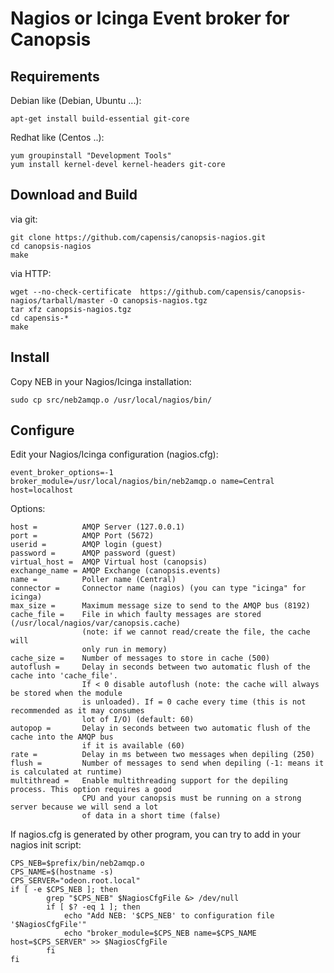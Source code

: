 # Nagios or Icinga Event broker for Canopsis #

## Requirements ##

Debian like (Debian, Ubuntu ...):

    apt-get install build-essential git-core


Redhat like (Centos ..):

    yum groupinstall "Development Tools"
    yum install kernel-devel kernel-headers git-core


## Download and Build ##

via git:

    git clone https://github.com/capensis/canopsis-nagios.git
    cd canopsis-nagios
    make

via HTTP:

    wget --no-check-certificate  https://github.com/capensis/canopsis-nagios/tarball/master -O canopsis-nagios.tgz
    tar xfz canopsis-nagios.tgz
    cd capensis-*
    make

## Install ##

Copy NEB in your Nagios/Icinga installation:

    sudo cp src/neb2amqp.o /usr/local/nagios/bin/


## Configure ##

Edit your Nagios/Icinga configuration (nagios.cfg):

    event_broker_options=-1
    broker_module=/usr/local/nagios/bin/neb2amqp.o name=Central host=localhost

Options:

    host =          AMQP Server (127.0.0.1)
    port =          AMQP Port (5672)
    userid =        AMQP login (guest)
    password =      AMQP password (guest)
    virtual_host =  AMQP Virtual host (canopsis)
    exchange_name = AMQP Exchange (canopsis.events)
    name =          Poller name (Central)
    connector =     Connector name (nagios) (you can type "icinga" for icinga)
    max_size =      Maximum message size to send to the AMQP bus (8192)
    cache_file =    File in which faulty messages are stored (/usr/local/nagios/var/canopsis.cache)
                    (note: if we cannot read/create the file, the cache will
                    only run in memory)
    cache_size =    Number of messages to store in cache (500)
    autoflush =     Delay in seconds between two automatic flush of the cache into 'cache_file'.
                    If < 0 disable autoflush (note: the cache will always be stored when the module
                    is unloaded). If = 0 cache every time (this is not recommended as it may consumes
                    lot of I/O) (default: 60)
    autopop =       Delay in seconds between two automatic flush of the cache into the AMQP bus
                    if it is available (60)
    rate =          Delay in ms between two messages when depiling (250)
    flush =         Number of messages to send when depiling (-1: means it is calculated at runtime)
    multithread =   Enable multithreading support for the depiling process. This option requires a good
                    CPU and your canopsis must be running on a strong server because we will send a lot
                    of data in a short time (false)

If nagios.cfg is generated by other program, you can try to add in your nagios init script:

    CPS_NEB=$prefix/bin/neb2amqp.o
    CPS_NAME=$(hostname -s)
    CPS_SERVER="odeon.root.local"
    if [ -e $CPS_NEB ]; then
            grep "$CPS_NEB" $NagiosCfgFile &> /dev/null
            if [ $? -eq 1 ]; then
                echo "Add NEB: '$CPS_NEB' to configuration file '$NagiosCfgFile'"
                echo "broker_module=$CPS_NEB name=$CPS_NAME host=$CPS_SERVER" >> $NagiosCfgFile
            fi
    fi
